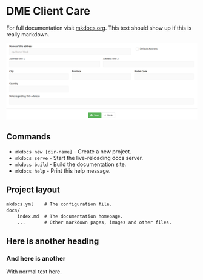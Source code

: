 # DME Client Care

For full documentation visit [mkdocs.org](https://mkdocs.org).
This text should show up if this is really markdown.

![New address dialog](img/newaddress.png)

## Commands

* `mkdocs new [dir-name]` - Create a new project.
* `mkdocs serve` - Start the live-reloading docs server.
* `mkdocs build` - Build the documentation site.
* `mkdocs help` - Print this help message.

## Project layout

    mkdocs.yml    # The configuration file.
    docs/
        index.md  # The documentation homepage.
        ...       # Other markdown pages, images and other files.
		
## Here is another heading
### And here is another
With normal text here.
